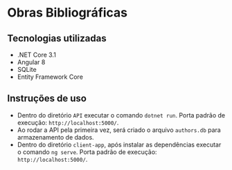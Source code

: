 # Obras Bibliográficas

## Tecnologias utilizadas
* .NET Core 3.1
* Angular 8
* SQLite
* Entity Framework Core

## Instruções de uso

* Dentro do diretório `API` executar o comando `dotnet run`. Porta padrão de execução: `http://localhost:5000/`.
* Ao rodar a API pela primeira vez, será criado o arquivo `authors.db` para armazenamento de dados.
* Dentro do diretório `client-app`, após instalar as dependências executar o comando `ng serve`. Porta padrão de execução: `http://localhost:5000/`.